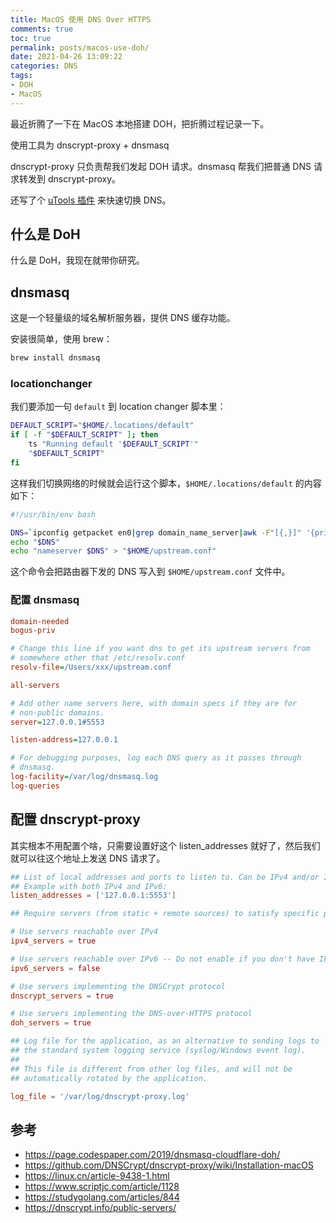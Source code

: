 ```yaml
---
title: MacOS 使用 DNS Over HTTPS
comments: true
toc: true
permalink: posts/macos-use-doh/
date: 2021-04-26 13:09:22
categories: DNS
tags:
- DOH
- MacOS
---
```


最近折腾了一下在 MacOS 本地搭建 DOH，把折腾过程记录一下。

使用工具为 dnscrypt-proxy + dnsmasq

dnscrypt-proxy 只负责帮我们发起 DOH 请求。dnsmasq 帮我们把普通 DNS 请求转发到 dnscrypt-proxy。

还写了个 [uTools 插件](https://github.com/lengthmin/utools-dns) 来快速切换 DNS。

<!-- more -->

## 什么是 DoH

什么是 DoH，我现在就带你研究。

## dnsmasq

这是一个轻量级的域名解析服务器，提供 DNS 缓存功能。

安装很简单，使用 brew：

```sh
brew install dnsmasq
```

### locationchanger

我们要添加一句 `default` 到 location changer 脚本里：

```bash
DEFAULT_SCRIPT="$HOME/.locations/default"
if [ -f "$DEFAULT_SCRIPT" ]; then
    ts "Running default '$DEFAULT_SCRIPT'"
    "$DEFAULT_SCRIPT"
fi
```

这样我们切换网络的时候就会运行这个脚本，`$HOME/.locations/default` 的内容如下：

```bash
#!/usr/bin/env bash

DNS=`ipconfig getpacket en0|grep domain_name_server|awk -F"[{,}]" '{print $2}'`
echo "$DNS"
echo "nameserver $DNS" > "$HOME/upstream.conf"
```

这个命令会把路由器下发的 DNS 写入到 `$HOME/upstream.conf` 文件中。

### 配置 dnsmasq

```ini
domain-needed
bogus-priv

# Change this line if you want dns to get its upstream servers from
# somewhere other that /etc/resolv.conf
resolv-file=/Users/xxx/upstream.conf

all-servers

# Add other name servers here, with domain specs if they are for
# non-public domains.
server=127.0.0.1#5553

listen-address=127.0.0.1

# For debugging purposes, log each DNS query as it passes through
# dnsmasq.
log-facility=/var/log/dnsmasq.log
log-queries
```

## 配置 dnscrypt-proxy

其实根本不用配置个啥，只需要设置好这个 listen_addresses 就好了，然后我们就可以往这个地址上发送 DNS 请求了。

```toml
## List of local addresses and ports to listen to. Can be IPv4 and/or IPv6.
## Example with both IPv4 and IPv6:
listen_addresses = ['127.0.0.1:5553']

## Require servers (from static + remote sources) to satisfy specific properties

# Use servers reachable over IPv4
ipv4_servers = true

# Use servers reachable over IPv6 -- Do not enable if you don't have IPv6 connectivity
ipv6_servers = false

# Use servers implementing the DNSCrypt protocol
dnscrypt_servers = true

# Use servers implementing the DNS-over-HTTPS protocol
doh_servers = true

## Log file for the application, as an alternative to sending logs to
## the standard system logging service (syslog/Windows event log).
##
## This file is different from other log files, and will not be
## automatically rotated by the application.

log_file = '/var/log/dnscrypt-proxy.log'
```

## 参考

- https://page.codespaper.com/2019/dnsmasq-cloudflare-doh/
- https://github.com/DNSCrypt/dnscrypt-proxy/wiki/Installation-macOS
- https://linux.cn/article-9438-1.html
- https://www.scriptjc.com/article/1128
- https://studygolang.com/articles/844
- https://dnscrypt.info/public-servers/
